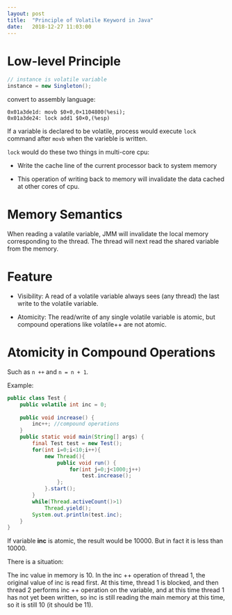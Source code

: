 ```yaml
---
layout: post
title:  "Principle of Volatile Keyword in Java"
date:   2018-12-27 11:03:00
---
```


# Low-level Principle


```java
// instance is volatile variable
instance = new Singleton();
```

convert to assembly language:

```
0x01a3de1d: movb $0×0,0×1104800(%esi);
0x01a3de24: lock add1 $0×0,(%esp)
```

If a variable is declared to be volatile, process would execute `lock` command after `movb` when the varieble is written.


`lock` would do these two things in multi-core cpu:

- Write the cache line of the current processor back to system memory

- This operation of writing back to memory will invalidate the data cached at other cores of cpu.

# Memory Semantics

When reading a valatile variable, JMM will invalidate the local memory corresponding to the thread. The thread will next read the shared variable from the memory.

# Feature

- Visibility: A read of a volatile variable always sees (any thread) the last write to the volatile variable.

- Atomicity: The read/write of any single volatile variable is atomic, but compound operations like volatile++ are not atomic.

# Atomicity in Compound Operations

Such as `n ++` and `n = n + 1`.


Example:

```java
public class Test {
    public volatile int inc = 0;
     
    public void increase() {
        inc++; //compound operations
    }     
    public static void main(String[] args) {
        final Test test = new Test();
        for(int i=0;i<10;i++){
            new Thread(){
                public void run() {
                    for(int j=0;j<1000;j++)
                        test.increase();
                };
            }.start();
        }    
        while(Thread.activeCount()>1)
            Thread.yield();
        System.out.println(test.inc);
    }
}
```

If variable **inc** is atomic, the result would be 10000. But in fact it is less than 10000.

There is a situation:

The inc value in memory is 10. In the inc ++ operation of thread 1, the original value of inc is read first. At this time, thread 1 is blocked, and then thread 2 performs inc ++ operation on the variable, and at this time thread 1 has not yet been written, so inc is still reading the main memory at this time, so it is still 10 (it should be 11).



